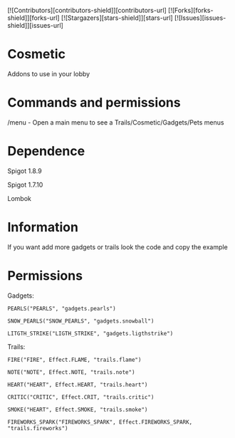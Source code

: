 <!--
*** I'm using markdown "reference style" links for readability.
*** Reference links are enclosed in brackets [ ] instead of parentheses ( ).
*** See the bottom of this document for the declaration of the reference variables
*** for contributors-url, forks-url, etc. This is an optional, concise syntax you may use.
*** https://www.markdownguide.org/basic-syntax/#reference-style-links
-->
[![Contributors][contributors-shield]][contributors-url]
[![Forks][forks-shield]][forks-url]
[![Stargazers][stars-shield]][stars-url]
[![Issues][issues-shield]][issues-url]

# Cosmetic
Addons to use in your lobby

# Commands and permissions

/menu - Open a main menu to see a Trails/Cosmetic/Gadgets/Pets menus


# Dependence

Spigot 1.8.9 

Spigot 1.7.10

Lombok


# Information

If you want add more gadgets or trails look the code and copy the example

# Permissions

Gadgets:

    PEARLS("PEARLS", "gadgets.pearls")
    
    SNOW_PEARLS("SNOW_PEARLS", "gadgets.snowball")
    
    LITGTH_STRIKE("LIGTH_STRIKE", "gadgets.ligthstrike")

Trails:

    FIRE("FIRE", Effect.FLAME, "trails.flame")
    
    NOTE("NOTE", Effect.NOTE, "trails.note")
    
    HEART("HEART", Effect.HEART, "trails.heart")
    
    CRITIC("CRITIC", Effect.CRIT, "trails.critic")
    
    SMOKE("HEART", Effect.SMOKE, "trails.smoke")
    
    FIREWORKS_SPARK("FIREWORKS_SPARK", Effect.FIREWORKS_SPARK, "trails.fireworks")
    




